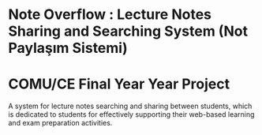 # Note Overflow : Lecture Notes Sharing and Searching System (Not Paylaşım Sistemi)
# COMU/CE Final Year Year Project 
A system for lecture notes searching and sharing between students, which is dedicated to students for effectively supporting their web-based learning and exam preparation activities.
